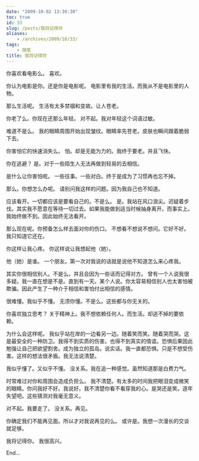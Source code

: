 ```yaml
---
date: "2009-10-02 13:30:30"
toc: true
id: 33
slug: /posts/我将记得你
aliases:
    - /archives/2009/10/33/
tags:
    - 随笔
title: 我将记得你
---
```


你喜欢看电影么。 
喜欢。 

你认为电影是你。还是你是电影呢。 
电影里有我的生活。而我从不是电影里的人物。 


那么生活呢。 
生活有太多禁锢和变故。让人苍老。 

你老了么。你现在还那么年轻。 
对不起。我对年轻这个词语过敏。 

难道不是么。 
我的眼睛周围开始出现皱纹。眼睛率先苍老。皮肤也瞬间跟着脆弱下去。 

你害怕它的快速消失么。 
怕。却是无能为力的。我终于要老。并且飞快。 

你在逃避？ 
是。对于一些陌生人无法再做到轻易的去相信。 

是什么让你害怕呢。 
一些往事。一些对白。终于是成为了习惯再也忘不掉。 

那么。你想怎么办呢。 
请别问我这样的问题。因为我自己也不知道。 

应该看开。一切都应该是要看自己的。不是么。 
是。我站在风口浪尖。迟疑着步伐。其实我不愿意在等待一切过去。如果我能做到适当时候抽身离开。而事实上。我始终做不到。因此始终无法看开。 

那么现在呢。你预备怎么样去面对你的伤口。 
不想看不想说不想问。它好不好。我只知道它还在。 

你这样让我心疼。 
你这样说让我想起他（她）。 

他（她）是谁。 
一个朋友。第一次对我说的话就是说他不知道怎么来心疼我。 

其实你很相信别人。不是么。并且会因为一些话而记得对方。 
曾有一个人说我很多疑。我一直在想是不是。直到有一天。某个人说。你太容易相信别人也太害怕被欺骗。因此产生了一种介于相信和害怕付出相信的感情。 

很难懂。我似乎不懂。 
无须你懂。不是么。这些都与你无关的。 

你喜欢独立思考？ 
关于精神上。我不想依赖任何人。而生活。却逃不掉的要依赖。 

为什么会这样呢。 
我似乎站在岸的一边看另一边。随着笑而笑。随着哭而哭。这是最安全的一种防卫。我得不到实质的伤害。也得不到真实的情谊。恐惧后果因此勉强让自己把欲望割舍。成为独立的孤岛。说实话。我一直都恐惧。只是不想受伤害。这样的想法很矛盾。我无法说清楚。 

我似乎懂了。又似乎不懂。 
没关系。我在追一种感觉。虽然知道那是白费力气。 

时常难过对你和周围会造成负担么。 
我不清楚。有太多的时间我把眼泪变成微笑的眼睛。你问我好不好。我说好。我不清楚你看不看穿我的心。是哭还是笑。逐年失望吧。这些猜测对我毫无意义。 

对不起。我要走了。 
没关系。再见。 

你确定我们不能再见面。所以才对我说再见的么。 
或许是。我想一次漫长的交谈就足够。 

我将记得你。 
我很高兴。 

 

End...